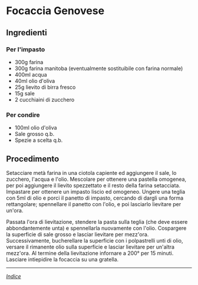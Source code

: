 # Focaccia Genovese

## Ingredienti

### Per l'impasto

- 300g farina
- 300g farina manitoba (eventualmente sostituibile con farina normale)
- 400ml acqua
- 40ml olio d'oliva
- 25g lievito di birra fresco
- 15g sale
- 2 cucchiaini di zucchero

### Per condire

- 100ml olio d'oliva
- Sale grosso q.b.
- Spezie a scelta q.b.

## Procedimento

Setacciare metà farina in una ciotola capiente ed aggiungere il sale, lo zucchero, l'acqua e l'olio. Mescolare per ottenere una pastella omogenea, per poi aggiungere il lievito spezzettato e il resto della farina setacciata. Impastare per ottenere un impasto liscio ed omogeneo. Ungere una teglia con 5ml di olio e porci il panetto di impasto, cercando di dargli una forma rettangolare; spennellare il panetto con l'olio, e poi lasciarlo lievitare per un'ora.

Passata l'ora di lievitazione, stendere la pasta sulla teglia (che deve essere abbondantemente unta) e spennellarla nuovamente con l'olio. Cospargere la superficie di sale grosso e lasciar lievitare per mezz'ora. Successivamente, bucherellare la superficie con i polpastrelli unti di olio, versare il rimanente olio sulla superficie e lasciar lievitare per un'altra mezz'ora. Al termine della lievitazione infornare a 200° per 15 minuti. Lasciare intiepidire la focaccia su una gratella.

***

*[Indice](../Readme.md)*
